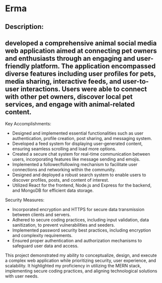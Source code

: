 # Erma
## Description: 
## developed a comprehensive animal social media web application aimed at connecting pet owners and enthusiasts through an engaging and user-friendly platform. The application encompassed diverse features including user profiles for pets, media sharing, interactive feeds, and user-to-user interactions. Users were able to connect with other pet owners, discover local pet services, and engage with animal-related content.

Key Accomplishments:
- Designed and implemented essential functionalities such as user authentication, profile creation, post sharing, and messaging system.
- Developed a feed system for displaying user-generated content, ensuring seamless scrolling and load more options.
- Created a secure chat system for real-time communication between users, incorporating features like message sending and emojis.
- Implemented a follower/following mechanism to facilitate user connections and networking within the community.
- Designed and deployed a robust search system to enable users to discover profiles, posts, and content of interest.
- Utilized React for the frontend, Node.js and Express for the backend, and MongoDB for efficient data storage.

Security Measures:
- Incorporated encryption and HTTPS for secure data transmission between clients and servers.
- Adhered to secure coding practices, including input validation, data sanitization, to prevent vulnerabilities and seeders.
- Implemented password security best practices, including encryption and complexity requirements.
- Ensured proper authentication and authorization mechanisms to safeguard user data and access.

This project demonstrated my ability to conceptualize, design, and execute a complex web application while prioritizing security, user experience, and scalability.
It highlighted my proficiency in utilizing the MERN stack, implementing secure coding practices, and aligning technological solutions with user needs.
